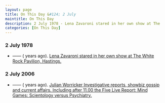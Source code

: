 ```yaml
---
layout: page
title: On This Day &#124; 2 July
maintitle: On This Day
description: 2 July 1978 - Lena Zavaroni stared in her own show at The White Rock Pavilion, Hastings. 2 July 2006 - Julian Worricker Investigative reports, showbiz gossip and current affairs. Including after 11.00 the Five Live Report on Scientology Volunteer Ministers that made reference to the lobotomy of Lena Zavaroni.
categories: [On This Day]
---
```


### 2 July 1978
* —— (<span id="age1"></span> years ago). [Lena Zavaroni stared in her own show at The White Rock Pavilion, Hastings.](/theatre/the%20lena%20zavaroni%20show/1978/07/02/the-lena-zavaroni-show.html)

### 2 July 2006
* —— (<span id="age2"></span> years ago). [Julian Worricker Investigative reports, showbiz gossip and current affairs. Including after 11.00 the Five Live Report&#58; Mind Games&#58; Scientology versus Psychiatry.](/bbc%20radio%205/transcripts/deleted%20online%20articles/2006/07/02/bbc-radio-report.html)

<!-- Script for calculating number of years ago -->
<script>
var dob = '19780702';
var year = Number(dob.substr(0, 4));
var month = Number(dob.substr(4, 2)) - 1;
var day = Number(dob.substr(6, 2));
var today = new Date();
var age1 = today.getFullYear() - year;
if (today.getMonth() < month || (today.getMonth() == month && today.getDate() < day)) {
age1--;
}
document.getElementById("age1").innerHTML=age1;

var dob = '20060702';
var year = Number(dob.substr(0, 4));
var month = Number(dob.substr(4, 2)) - 1;
var day = Number(dob.substr(6, 2));
var today = new Date();
var age2 = today.getFullYear() - year;
if (today.getMonth() < month || (today.getMonth() == month && today.getDate() < day)) {
age2--;
}
document.getElementById("age2").innerHTML=age2;
</script>

